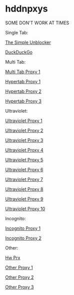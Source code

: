 # hddnpxys

SOME DON'T WORK AT TIMES

Single Tab:

[The Simple Unblocker](https://simpleregistry.repair/)

[DuckDuckGo](https://hookjrhighchemistry.cf/?ko=s&__cpo=aHR0cHM6Ly9zdGFydC5kdWNrZHVja2dvLmNvbQ)



Multi Tab:

[Multi Tab Proxy 1](https://amongussussybaka.org/choice)

[Hypertab Proxy 1](https://thingsnetwork.xyz/)

[Hypertab Proxy 2](https://husux.xyz/)

[Hypertab Proxy 3](https://ibosscloud.space/)



Ultraviolet:

[Ultraviolet Proxy 1](https://sites.google.com/view/prx-com/ultraviolet)

[Ultraviolet Proxy 2](https://schoolschedule.ml/)

[Ultraviolet Proxy 3](https://math-edu.tk/)

[Ultraviolet Proxy 4](https://formulatemath.com/ultraviolet.html)

[Ultraviolet Proxy 5](https://koolmathlearn.tk/)

[Ultraviolet Proxy 6](https://acoolmathdomain.tk/)

[Ultraviolet Proxy 7](https://baloombaisabot.com/ultraviolet.html)

[Ultraviolet Proxy 8](https://ultraviolet-node-7.thebm.repl.co)

[Ultraviolet Proxy 9](https://spotsstuff.ml)

[Ultraviolet Proxy 10](https://holyspots.ml)



Incognito:

[Incognito Proxy 1](https://sites.google.com/view/prx-com/incognito)

[Incognito Proxy 2](https://romanarts.wiki/)



Other:

[Hw Prx](https://sites.google.com/view/prx-com/hw-prx)

[Other Proxy 1](https://thisisforschoolonlylol.ml/)

[Other Proxy 2](https://thankyouallfor1000members.cf/)

[Other Proxy 3](https://pewdiepieisprettydarncool.gq/)


